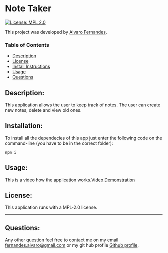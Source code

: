 # Note Taker
[![License: MPL 2.0](https://img.shields.io/badge/License-MPL%202.0-brightgreen.svg)](https://opensource.org/licenses/MPL-2.0)

This project was developed by [Alvaro Fernandes](https://github.com/AlvaroFernandes).

### Table of Contents
* [Description](#Description)
* [License](#License)
* [Install Instructions](#Installation)
* [Usage](#Usage)
* [Questions](#Questions)

## Description:
 This application allows the user to keep track of notes. The user can create new notes, delete and view old ones.

## Installation:
To install all the dependecies of this app just enter the following code on the command-line (you have to be in the correct folder):
```
npm i
```
    
## Usage:
This is a video how the application works.[Video Demonstration](https://drive.google.com/file/d/1M78yEYT9RpE2E5Q-vvWl_zzGawHijH07/view)

## License:
This application runs with a MPL-2.0 license.

---
## Questions:
Any other question feel free to contact me on my email fernandes.alvaro@gmail.com or my git hub profile [Github profile](https://github.com/AlvaroFernandes).
